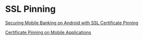# SSL Pinning

[Securing Mobile Banking on Android with SSL Certificate Pinning](https://infinum.com/the-capsized-eight/securing-mobile-banking-on-android-with-ssl-certificate-pinning)

[Certificate Pinning on Mobile Applications](https://www.perimeterx.com/tech-blog/2018/certificate-pinning-on-mobile/)
